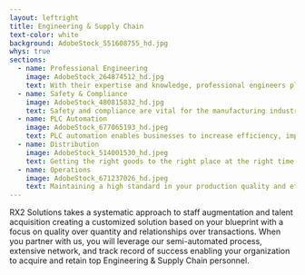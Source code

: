 ```yaml
---
layout: leftright
title: Engineering & Supply Chain
text-color: white
background: AdobeStock_551608755_hd.jpg
whys: true
sections:
  - name: Professional Engineering
    image: AdobeStock_264874512_hd.jpg
    text: With their expertise and knowledge, professional engineers play a crucial role in shaping the world of tomorrow. To build a better future, it's important to find the right people today. Whether you need someone for your plant, facility, or field work, we've got you covered.
  - name: Safety & Compliance
    image: AdobeStock_480815832_hd.jpg
    text: Safety and compliance are vital for the manufacturing industry to thrive. Organizations must prioritize meeting regulatory standards for their facilities, equipment, and processes to guarantee the safety of their employees and customers. Hiring the right personnel is the first step towards achieving this goal. With decades of experience in recruiting safe and compliance professionals, RX2 Solutions can assist you in finding that person.
  - name: PLC Automation
    image: AdobeStock_677065193_hd.jpeg
    text: PLC automation enables businesses to increase efficiency, improve product quality, and reduce downtime and errors. RX2 Solutions is here to assist you in building a reliable team so you can focus on what's important to your business.
  - name: Distribution
    image: AdobeStock_514001530_hd.jpeg
    text: Getting the right goods to the right place at the right time is what you do, and we do the same with the hard to find candidates that you want to hire.  Whether you’re looking for expertise in your supply chain through shipping and receiving, we can assist in finding what you want.
  - name: Operations
    image: AdobeStock_671237026_hd.jpeg
    text: Maintaining a high standard in your production quality and efficiency is key to your operation and putting the right people in place to make an impact is highly important.  We have the experience and track record to find your next key employee that will take your operation to the next level.
---
```

RX2 Solutions takes a systematic approach to staff augmentation and talent acquisition creating a customized solution based on your blueprint with a focus on quality over quantity and relationships over transactions. When you partner with us, you will leverage our semi-automated process, extensive network, and track record of success enabling your organization to acquire and retain top Engineering & Supply Chain personnel.